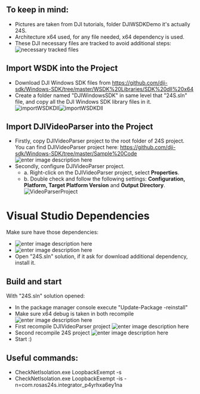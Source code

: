 ﻿## To keep in mind:
- Pictures are taken from DJI tutorials, folder DJIWSDKDemo it's actually 24S.
- Architecture x64 used, for any file needed, x64 dependency is used.
- These DJI necessary files are tracked to avoid additional steps:
    ![necessary tracked files](https://i.ibb.co/3ySts7d/image.png)

## Import WSDK into the Project
-   Download DJI Windows SDK files from https://github.com/dji-sdk/Windows-SDK/tree/master/WSDK%20Libraries/SDK%20dll%20x64 
-   Create a folder named "DJIWindowsSDK" in same level that "24S.sln" file, and copy all the DJI Windows SDK library files in it.![importWSDKDll](https://devusa.djicdn.com/images/quick-start/WSDKCreateWSDKDllFolder-f02694f86b.png)![importWSDKDll](https://devusa.djicdn.com/images/quick-start/WDSKDllImport-76fb74121b.png)
## Import DJIVideoParser into the Project
-   Firstly, copy DJIVideoParser project to the root folder of 24S project. You can find DJIVideoParser project  here: https://github.com/dji-sdk/Windows-SDK/tree/master/Sample%20Code
![enter image description here](https://i.ibb.co/kcH0d20/image.png)
-   Secondly, configure DJIVideoParser project.
    -   a. Right-click on the DJIVideoParser project, select  **Properties**.
    -   b. Double check and follow the following settings:  **Configuration, Platform, Target Platform Version**  and  **Output Directory**.![VideoParserProject](https://devusa.djicdn.com/images/quick-start/WSDKDJIVideoParserConfig-7351ca195a.png)

# Visual Studio Dependencies
Make sure have those dependencies:
- ![enter image description here](https://i.imgur.com/vSFMVIM.png)
- ![enter image description here](https://i.imgur.com/1QCOcV6.png) 
- Open "24S.sln" solution, if it ask for download additional dependency, install it.

## Build and start
With "24S.sln" solution opened:
- In the package manager console execute "Update-Package -reinstall"
- Make sure x64 debug is taken in both recompile
![enter image description here](https://i.ibb.co/xmM1SG7/image.png)
- First recompile DJIVideoParser project
![enter image description here](https://i.ibb.co/wrbR0yS/image.png)
- Second recompile 24S project
![enter image description here](https://i.ibb.co/dfFswKb/image.png)
- Start :)

## Useful commands:
- CheckNetIsolation.exe LoopbackExempt -s
- CheckNetIsolation.exe LoopbackExempt -is -n=com.rosas24s.integrator_p4yrhxa6ey1na
